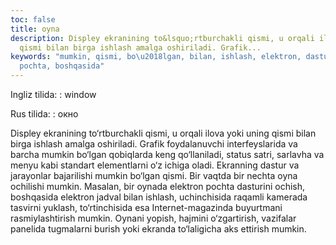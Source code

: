 ```yaml
---
toc: false
title: oyna
description: Displey ekranining to&lsquo;rtburchakli qismi, u orqali ilova yoki uning
  qismi bilan birga ishlash amalga oshiriladi. Grafik...
keywords: "mumkin, qismi, bo\u2018lgan, bilan, ishlash, elektron, dasturini, ochish,
  pochta, boshqasida"
---
```


Ingliz tilida:
:   window

Rus tilida:
:   окно

Displey ekranining to‘rtburchakli qismi, u orqali ilova yoki uning qismi bilan birga ishlash amalga oshiriladi. Grafik foydalanuvchi interfeyslarida va barcha mumkin bo‘lgan qobiqlarda keng qo‘llaniladi, status satri, sarlavha va menyu kabi standart elementlarni o‘z ichiga oladi. Ekranning dastur va jarayonlar bajarilishi mumkin bo‘lgan qismi. Bir vaqtda bir nechta oyna ochilishi mumkin. Masalan, bir oynada elektron pochta dasturini ochish, boshqasida elektron jadval bilan ishlash, uchinchisida raqamli kamerada tasvirni yuklash, to‘rtinchisida esa Internet-magazinda buyurtmani rasmiylashtirish mumkin. Oynani yopish, hajmini o‘zgartirish, vazifalar panelida tugmalarni burish yoki ekranda to‘laligicha aks ettirish mumkin.